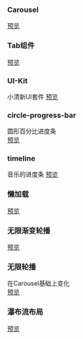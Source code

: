 ### Carousel
[预览](https://xmxshr.github.io/demodemo/Carousel/index.html)

### Tab组件	
[预览](https://xmxshr.github.io/demodemo/Tab组件/index.html)

### UI-Kit	
小清新UI套件	
[预览](https://xmxshr.github.io/demodemo/UI-Kit/index.html)

### circle-progress-bar	
圆形百分比进度条	
[预览](https://xmxshr.github.io/demodemo/circle-progress-bar/index.html)

### timeline	
音乐的进度条
[预览](https://xmxshr.github.io/demodemo/timeline/index.html)

### 懒加载	
[预览](https://xmxshr.github.io/demodemo/懒加载/index.html)

### 无限渐变轮播	
[预览](https://xmxshr.github.io/demodemo/无限渐变轮播/index.html)

### 无限轮播	
在Carousel基础上变化	
[预览](https://xmxshr.github.io/demodemo/无限轮播/index.html)

### 瀑布流布局
[预览](https://xmxshr.github.io/demodemo/瀑布流布局/index.html)


